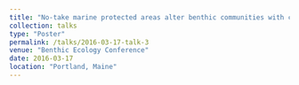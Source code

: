 ```yaml
---
title: "No-take marine protected areas alter benthic communities with cascading positive effects on coral settlement and larval and recruit survivorship."
collection: talks
type: "Poster"
permalink: /talks/2016-03-17-talk-3
venue: "Benthic Ecology Conference"
date: 2016-03-17
location: "Portland, Maine"
---
```


